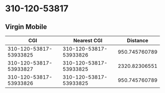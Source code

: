# 310-120-53817
## Virgin Mobile


| CGI | Nearest CGI | Distance |
|-----|-------------|----------|
| 310-120-53817-53933825 | 310-120-53817-53933826 | 950.745760789 |
| 310-120-53817-53933827 | 310-120-53817-53933825 | 2320.82306551 |
| 310-120-53817-53933826 | 310-120-53817-53933825 | 950.745760789 |
